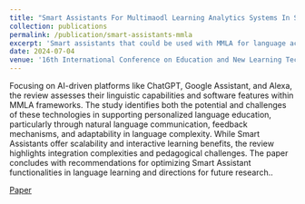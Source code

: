 ```yaml
---
title: "Smart Assistants For Multimaodl Learning Analytics Systems In Spoken Language Acquisition: A Systematic Review"
collection: publications
permalink: /publication/smart-assistants-mmla
excerpt: 'Smart assistants that could be used with MMLA for language acquisition.'
date: 2024-07-04
venue: '16th International Conference on Education and New Learning Technologies'
---
```


Focusing on AI-driven platforms like ChatGPT, Google Assistant, and Alexa, the review assesses their linguistic capabilities and software features within MMLA frameworks. The study identifies both the potential and challenges of these technologies in supporting personalized language education, particularly through natural language communication, feedback mechanisms, and adaptability in language complexity. While Smart Assistants offer scalability and interactive learning benefits, the review highlights integration complexities and pedagogical challenges. The paper concludes with recommendations for optimizing Smart Assistant functionalities in language learning and directions for future research..

[Paper](https://doi.org/10.21125/edulearn.2024.2672)